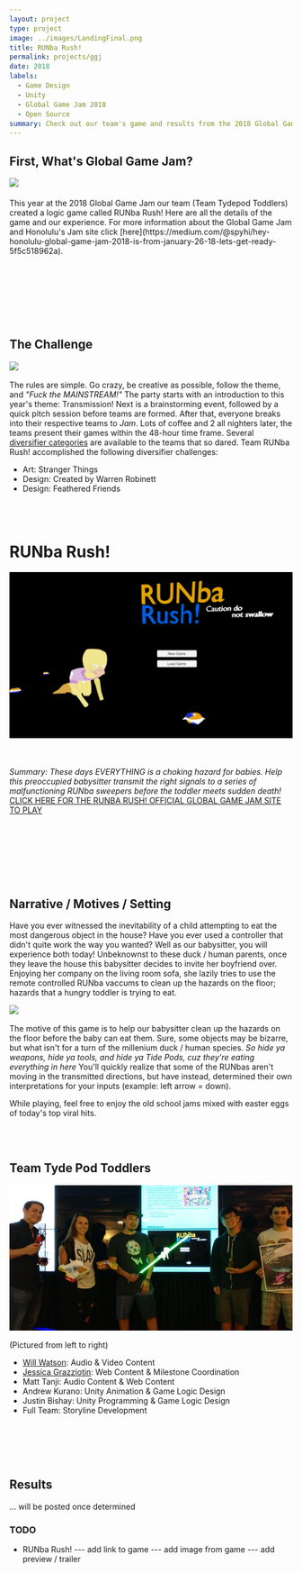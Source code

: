 ```yaml
---
layout: project
type: project
image: ../images/LandingFinal.png
title: RUNba Rush!
permalink: projects/ggj
date: 2018
labels:
  - Game Design
  - Unity
  - Global Game Jam 2018
  - Open Source
summary: Check out our team's game and results from the 2018 Global Game Jam competition! 
---
```


## First, What's Global Game Jam? 
<img class="ui small left floated rounded image" src="https://pbs.twimg.com/media/DTVBnngV4AENpyg.jpg:large">
<br><br>
This year at the 2018 Global Game Jam our team (Team Tydepod Toddlers) created a logic game called RUNba Rush! Here are all the details of the game and our experience. For more information about the Global Game Jam and Honolulu's Jam site click [here](https://medium.com/@spyhi/hey-honolulu-global-game-jam-2018-is-from-january-26-18-lets-get-ready-5f5c518962a). 

<br><br><br><br><br><br>
## The Challenge
<img class="ui medium right floated rounded image" src="https://globalgamejam.org/sites/default/files/styles/responsive_large__wide/public/field_news_story_image_video/transmission.jpg?itok=vXkYGCpc&timestamp=1516999123"> 

The rules are simple. Go crazy, be creative as possible, follow the theme, and *"Fuck the MAINSTREAM!"* The party starts with an introduction to this year's theme: Transmission! Next is a brainstorming event, followed by a quick pitch session before teams are formed. After that, everyone breaks into their respective teams to *Jam*. Lots of coffee and 2 all nighters later, the teams present their games within the 48-hour time frame. Several [diversifier categories](https://globalgamejam.org/news/ggj18-diversifiers) are available to the teams that so dared. Team RUNba Rush! accomplished the following diversifier challenges: 
- Art: Stranger Things
- Design: Created by Warren Robinett
- Design: Feathered Friends


<br><br>
# RUNba Rush!
 <img class="ui left floated rounded image" src="../images/WelcomeScreen.png">
<br><br><br>

*Summary: These days EVERYTHING is a choking hazard for babies. 
Help this preoccupied babysitter transmit the right signals to a series of malfunctioning RUNba sweepers before the toddler meets sudden death!* 
[CLICK HERE FOR THE RUNBA RUSH! OFFICIAL GLOBAL GAME JAM SITE TO PLAY](https://globalgamejam.org/2018/games/runba-rush)

<br><br><br><br><br><br>
## Narrative / Motives / Setting
Have you ever witnessed the inevitability of a child attempting to eat the most dangerous object in the house? Have you ever used a controller that didn't quite work the way you wanted? Well as our babysitter, you will experience both today! Unbeknownst to these duck / human parents, once they leave the house this babysitter decides to invite her boyfriend over. Enjoying her company on the living room sofa, she lazily tries to use the remote controlled RUNba vaccums to clean up the hazards on the floor; hazards that a hungry toddler is trying to eat. 

<img class="ui medium left floated rounded image" src="https://pixel.nymag.com/imgs/daily/selectall/2017/12/28/28-tide-pods-kid.w710.h473.jpg">

The motive of this game is to help our babysitter clean up the hazards on the floor before the baby can eat them. Sure, some objects may be bizarre, but what isn't for a turn of the millenium duck / human species. *So hide ya weapons, hide ya tools, and hide ya Tide Pods, cuz they're eating everything in here* You'll quickly realize that some of the RUNbas aren't moving in the transmitted directions, but have instead, determined their own interpretations for your inputs (example: left arrow = down). 

While playing, feel free to enjoy the old school jams mixed with easter eggs of today's top viral hits.

<br><br>
## Team Tyde Pod Toddlers
<img class="ui medium right floated rounded image"  src="../images/TPT.jpg">

(Pictured from left to right) 
- [Will Watson](http://odysseusadrift.wixsite.com/williamwatson): Audio & Video Content
- [Jessica Grazziotin](https://jessiejames.github.io/): Web Content & Milestone Coordination
- Matt Tanji: Audio Content & Web Content
- Andrew Kurano: Unity Animation & Game Logic Design
- Justin Bishay: Unity Programming & Game Logic Design
- Full Team: Storyline Development


<br><br><br><br>
## Results
... will be posted once determined



### TODO

- RUNba Rush!
--- add link to game
--- add image from game
--- add preview / trailer








